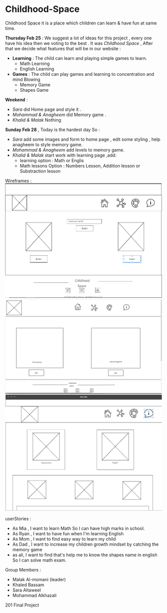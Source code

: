# Childhood-Space


Childhood Space it is a place which children can learn & have fun at same time.

**Thursday Feb 25** : We suggest a lot of ideas for this project , every one have his idea then we voting to the best . It was *Childhood Space* , After that we decide what features that will be in our website : 
- **Learning** : The child can learn and playing simple games to learn.
  - Math Learning
  - English Learning
- **Games** : The child can play games and learning to concentration and mind Blowing
  - Memory Game
  - Shapes Game

**Weekend** :
- *Sara* did Home page and style it .
- *Mohammad & Anagheem* did Memory game .
- *Khalid & Malak* Nothing

**Sunday Feb 28** , Today is the hardest day So :
- *Sara* add some images and form to home page , edit some styling , help anagheem to style memory game.
- *Mohammad & Anagheem* add levels to memory game.
- *Khalid & Malak* start work with learning page ,add:
  - learning option : Math or Englis
  - Math lessons Option : Numbers Lesson, Addition lesson or Substraction lesson
    

Wireframes :
![home_wireframe](img/home-wireframe.PNG)
![game_wireframe](img/game-wireframe.png)
![learning_wireframe](img/learning-wireframe.png)

userStories :
- As Mia , I want to learn Math So I can have high marks in school.
- As Ryan , I want to have fun when I'm learning English
- As Mom , I want to find easy way to learn my child
- As Dad , I want to increase my children growth mindset by catching the memory game
- as ali, I want to find that's help me to know the shapes name in english So I can solve math exam.


Group Members :
- Malak Al-momani (leader)
- Khaled Bassam
- Sara Altaweel 
- Mohammad Alkhazali

201 Final Project
